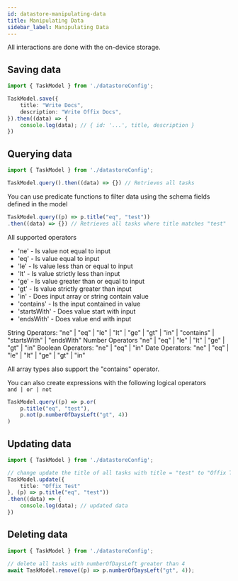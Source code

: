 ```yaml
---
id: datastore-manipulating-data
title: Manipulating Data
sidebar_label: Manipulating Data
---
```


All interactions are done with the on-device storage.

## Saving data

```typescript
import { TaskModel } from './datastoreConfig';

TaskModel.save({
    title: "Write Docs",
    description: "Write Offix Docs",
}).then((data) => {
    console.log(data); // { id: '...', title, description }
})
```

## Querying data

```typescript
import { TaskModel } from './datastoreConfig';

TaskModel.query().then((data) => {}) // Retrieves all tasks
```

You can use predicate functions to filter data using the schema fields defined in the model

```typescript
TaskModel.query((p) => p.title("eq", "test"))
.then((data) => {}) // Retrieves all tasks where title matches "test"
```

All supported operators
- 'ne' - Is value not equal to input
- 'eq' - Is value equal to input
- 'le' - Is value less than or equal to input
- 'lt' - Is value strictly less than input
- 'ge' - Is value greater than or equal to input
- 'gt' - Is value strictly greater than input
- 'in' - Does input array or string contain value
- 'contains' - Is the input contained in value
- 'startsWith' - Does value start with input
- 'endsWith' - Does value end with input

String Operators: "ne" | "eq" | "le" | "lt" | "ge" | "gt" | "in" | "contains" | "startsWith" | "endsWith"
Number Operators "ne" | "eq" | "le" | "lt" | "ge" | "gt" | "in"
Boolean Operators: "ne" | "eq" | "in"
Date Operators: "ne" | "eq" | "le" | "lt" | "ge" | "gt" | "in"

All array types also support the "contains" operator.

You can also create expressions with the following logical operators  
`and | or | not`

```typescript
TaskModel.query((p) => p.or(
    p.title("eq", "test"),
    p.not(p.numberOfDaysLeft("gt", 4))
)
```

## Updating data

```typescript
import { TaskModel } from './datastoreConfig';

// change update the title of all tasks with title = "test" to "Offix Test"
TaskModel.update({
    title: "Offix Test"
}, (p) => p.title("eq", "test"))
.then((data) => {
    console.log(data); // updated data
})
```

## Deleting data

```typescript
import { TaskModel } from './datastoreConfig';

// delete all tasks with numberOfDaysLeft greater than 4
await TaskModel.remove((p) => p.numberOfDaysLeft("gt", 4));
```
